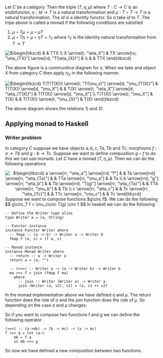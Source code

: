 Let $C$ be a category. Then the triple $(T,\eta,\mu)$ where $T:C\rightarrow C$ is an endofunctor, $\eta: Id \rightarrow T$ is a natural transformation and $\mu: T\circ T\rightarrow T$ is a natural transformation. The $id$ is a identity functor. So $\eta$ take $id$ to $T$. The tripe above is called a monad if the following conditions are satisfied

1) $\mu\circ T\mu = \mu \circ \mu T$
2) $\mu \circ T\eta = \mu\circ \eta T = 1_T$
where $1_T$ is the identity natural transformation from $T\rightarrow T$
	

<img src="https://i.upmath.me/svg/%24%5Cbegin%7Btikzcd%7D%0A%20%20%20%20%20%20%20%20%20%20%20%20%20%20%20%20%20%20%20%20%20%20%26%20%20%20%20%20%20%20%20%20%20%20%20%20%20%20%20%20%20%20%20%20%20%20%20%20%20%20%20%20%20%20%20%20%20%20%20%20%20%20%20%20%20%20%20%20%20%20%20%20%20%20%20%20%20%26%20TTX%20%5C%5C%0AX%20%5Carrow%5Br%2C%20%22%5Ceta_X%22%5D%20%26%20TX%20%5Carrow%5Bru%2C%20%22%5Ceta_%7BTX%7D%22%5D%20%5Carrow%5Brd%2C%20%22T(%5Ceta_%7BX%7D)%22%5D%20%26%20%20%20%20%20%5C%5C%0A%20%20%20%20%20%20%20%20%20%20%20%20%20%20%20%20%20%20%20%20%20%20%26%20%20%20%20%20%20%20%20%20%20%20%20%20%20%20%20%20%20%20%20%20%20%20%20%20%20%20%20%20%20%20%20%20%20%20%20%20%20%20%20%20%20%20%20%20%20%20%20%20%20%20%20%20%20%26%20TTX%0A%5Cend%7Btikzcd%7D" alt="$\begin{tikzcd}
                      &amp;                                                      &amp; TTX \\
X \arrow[r, &quot;\eta_X&quot;] &amp; TX \arrow[ru, &quot;\eta_{TX}&quot;] \arrow[rd, &quot;T(\eta_{X})&quot;] &amp;     \\
                      &amp;                                                      &amp; TTX
\end{tikzcd}" />



The above figure is a communitive diagram for $\eta$. When we take and object $X$ from category $C$ then apply $\eta_X$ in the following manner.

<img src="https://i.upmath.me/svg/%24%5Cbegin%7Btikzcd%7D%0AT(T(T(X)))%20%5Carrow%5Br%2C%20%22T(%5Cmu_x)%22%5D%20%5Carrow%5Bd%2C%20%22%5Cmu_%7BT(X)%7D%22%5D%20%26%20T(T(X))%20%5Carrow%5Bd%2C%20%22%5Cmu_X%22%5D%20%26%20%20%26%20T(X)%20%5Carrow%5Br%2C%20%22%5Ceta_X%22%5D%20%5Carrow%5Bd%2C%20%22%5Ceta_%7BT(X)%7D%22%5D%20%26%20T(T(X))%20%5Carrow%5Bd%2C%20%22%5Cmu_X%22%5D%20%5C%5C%0AT(T(X))%20%5Carrow%5Br%2C%20%22%5Cmu_X%22%5D%20%20%20%20%20%20%20%20%20%20%20%20%20%20%20%20%20%20%20%20%20%20%20%20%20%20%20%20%20%20%20%26%20T(X)%20%20%20%20%20%20%20%20%20%20%20%20%20%20%20%20%20%20%20%20%20%20%20%26%20%20%26%20T(T(X))%20%5Carrow%5Br%2C%20%22%5Cmu_%7BX%7D%22%5D%20%20%20%20%20%20%20%20%20%20%20%20%20%20%20%20%20%20%20%20%20%20%26%20T(X)%20%20%20%20%20%20%20%20%20%20%20%20%20%20%20%20%20%20%20%20%20%20%0A%5Cend%7Btikzcd%7D" alt="$\begin{tikzcd}
T(T(T(X))) \arrow[r, &quot;T(\mu_x)&quot;] \arrow[d, &quot;\mu_{T(X)}&quot;] &amp; T(T(X)) \arrow[d, &quot;\mu_X&quot;] &amp;  &amp; T(X) \arrow[r, &quot;\eta_X&quot;] \arrow[d, &quot;\eta_{T(X)}&quot;] &amp; T(T(X)) \arrow[d, &quot;\mu_X&quot;] \\
T(T(X)) \arrow[r, &quot;\mu_X&quot;]                               &amp; T(X)                       &amp;  &amp; T(T(X)) \arrow[r, &quot;\mu_{X}&quot;]                      &amp; T(X)                      
\end{tikzcd}" />

The above diagram shows the relations 1) and 2).

## Applying monad to Haskell
### Writer problem
In category $C$ suppose we have objects $a, b, c, Ta, Tb$ and $Tc$; morphisms $f:a \rightarrow Tb$ and $g:b \rightarrow Tc$. Suppose we want to define composition $g\circ f$ to do this we can use monads. Let $C$ have a monad $(T,\eta,\mu)$. Then we can do the following operations

 <center>
<img src="https://i.upmath.me/svg/%24%5Cbegin%7Btikzcd%7D%0Aa%20%5Carrow%5Brr%2C%20%22%5Ceta_a%22%5D%20%5Carrow%5Brrd%2C%20%22f%22%5D%20%26%20%20%26%20Ta%20%5Carrow%5Brrd%5D%20%5Carrow%5Brr%2C%20%22%5Ceta_%7BTa%7D%22%5D%20%20%20%20%20%20%20%20%20%26%20%20%26%20TTa%20%5Carrow%5Brr%2C%20%22%5Cmu_a%22%5D%20%26%20%20%26%20Ta%20%5C%5C%0Ab%20%5Carrow%5Brrd%2C%20%22g%22%5D%20%5Carrow%5Brr%2C%20%22%5Ceta_b%22%5D%20%26%20%20%26%20Tb%20%5Carrow%5Brrd%2C%20%22T(g)%22%5D%20%5Carrow%5Brr%2C%20%22%5Ceta_%7BTa%7D%22%5D%20%26%20%20%26%20TTb%20%5Carrow%5Brr%2C%20%22%5Cmu_b%22%5D%20%26%20%20%26%20Tb%20%5C%5C%0Ac%20%5Carrow%5Brr%2C%20%22%5Ceta_c%22%5D%20%20%20%20%20%20%20%20%20%20%20%20%20%20%20%20%20%20%26%20%20%26%20Tc%20%5Carrow%5Brr%2C%20%22%5Ceta_%7BTc%7D%22%5D%20%20%20%20%20%20%20%20%20%20%20%20%20%20%20%20%20%20%20%20%20%26%20%20%26%20TTc%20%5Carrow%5Brr%2C%20%22%5Cmu_c%22%5D%20%26%20%20%26%20Tc%0A%5Cend%7Btikzcd%7D" alt="$\begin{tikzcd}
a \arrow[rr, &quot;\eta_a&quot;] \arrow[rrd, &quot;f&quot;] &amp;  &amp; Ta \arrow[rrd] \arrow[rr, &quot;\eta_{Ta}&quot;]         &amp;  &amp; TTa \arrow[rr, &quot;\mu_a&quot;] &amp;  &amp; Ta \\
b \arrow[rrd, &quot;g&quot;] \arrow[rr, &quot;\eta_b&quot;] &amp;  &amp; Tb \arrow[rrd, &quot;T(g)&quot;] \arrow[rr, &quot;\eta_{Ta}&quot;] &amp;  &amp; TTb \arrow[rr, &quot;\mu_b&quot;] &amp;  &amp; Tb \\
c \arrow[rr, &quot;\eta_c&quot;]                  &amp;  &amp; Tc \arrow[rr, &quot;\eta_{Tc}&quot;]                     &amp;  &amp; TTc \arrow[rr, &quot;\mu_c&quot;] &amp;  &amp; Tc
\end{tikzcd}" />
</center>
Suppose we want to compose functions $g\circ f$. We can do the following 
$$
g\circ_T f = \mu_c\circ T(g) \circ f
$$
In haskell we can do the following

```
-- Define the Writer type alias
type Writer a = (a, String)

-- Functor instance
instance Functor Writer where
  -- fmap :: (a -> b) -> Writer a -> Writer b
  fmap f (a, s) = (f a, s)

-- Monad instance
instance Monad Writer where
  -- return :: a -> Writer a
  return a = (a, "")
  
  -- (>>=) :: Writer a -> (a -> Writer b) -> Writer b
  ma >>= f = join (fmap f ma)
    where
      -- join :: Writer (Writer a) -> Writer a
      join (Writer (a, s2), s1) = (a, s1 ++ s2)
```

In the monad implementation above we have defined $\eta$ and $\mu$. The return function does the role of $\eta$ and the join function does the role of $\mu$. So depending on the case $\eta$ and $\mu$ changes. 

So if you want to compose two functions f and g we can define the following operator
```
(>=>) :: (a->mb) -> (b -> mc) -> (a -> mc)
f >=> g = let \a->
	mb = f a
	in mb >>= g
```
So now we have defined a new composition between two functions.

